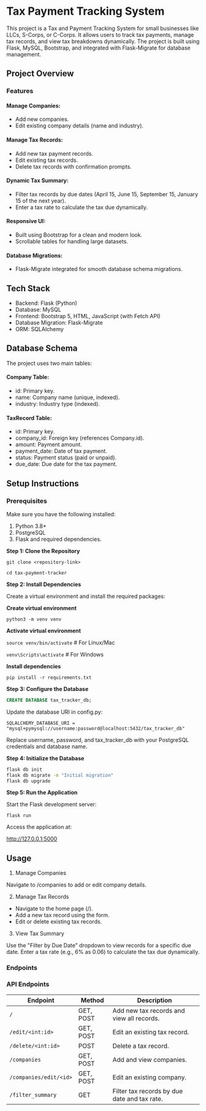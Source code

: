 # **Tax Payment Tracking System**


This project is a Tax and Payment Tracking System for small businesses like LLCs, S-Corps, or C-Corps. It allows users 
to track tax payments, manage tax records, and view tax breakdowns dynamically. The project is built using Flask, MySQL,
Bootstrap, and integrated with Flask-Migrate for database management.



## **Project Overview**

### **Features**

#### **Manage Companies:**

* Add new companies.
* Edit existing company details (name and industry).

#### **Manage Tax Records:**

* Add new tax payment records.
* Edit existing tax records.
* Delete tax records with confirmation prompts.

#### **Dynamic Tax Summary:**

* Filter tax records by due dates (April 15, June 15, September 15, January 15 of the next year).
* Enter a tax rate to calculate the tax due dynamically.

#### **Responsive UI:**

* Built using Bootstrap for a clean and modern look.
* Scrollable tables for handling large datasets.

#### **Database Migrations:**

* Flask-Migrate integrated for smooth database schema migrations.


## **Tech Stack**

* Backend: Flask (Python)
* Database: MySQL
* Frontend: Bootstrap 5, HTML, JavaScript (with Fetch API)
* Database Migration: Flask-Migrate
* ORM: SQLAlchemy



## **Database Schema**

The project uses two main tables:

#### **Company Table:**

* id: Primary key.
* name: Company name (unique, indexed).
* industry: Industry type (indexed).

#### **TaxRecord Table:**

* id: Primary key.
* company_id: Foreign key (references Company.id).
* amount: Payment amount.
* payment_date: Date of tax payment.
* status: Payment status (paid or unpaid).
* due_date: Due date for the tax payment.


## **Setup Instructions**

### **Prerequisites**

Make sure you have the following installed:

1. Python 3.8+
2. PostgreSQL
3. Flask and required dependencies.

**Step 1: Clone the Repository**

`git clone <repository-link>`

`cd tax-payment-tracker`


**Step 2: Install Dependencies**


Create a virtual environment and install the required packages:

**Create virtual environment**

`python3 -m venv venv`

**Activate virtual environment**

`source venv/bin/activate`  # For Linux/Mac

`venv\Scripts\activate`     # For Windows

**Install dependencies**

`pip install -r requirements.txt`


**Step 3: Configure the Database**

```sql
CREATE DATABASE tax_tracker_db;
```

Update the database URI in config.py:

`SQLALCHEMY_DATABASE_URI = "mysql+pymysql://username:password@localhost:5432/tax_tracker_db"`

Replace username, password, and tax_tracker_db with your PostgreSQL credentials and database name.


**Step 4: Initialize the Database**

```bash
flask db init
flask db migrate -m "Initial migration"
flask db upgrade
```



**Step 5: Run the Application**

Start the Flask development server:

`flask run`


Access the application at:

http://127.0.0.1:5000

## **Usage**

1. Manage Companies

Navigate to /companies to add or edit company details.

2. Manage Tax Records

* Navigate to the home page (/).
* Add a new tax record using the form.
* Edit or delete existing tax records.

3. View Tax Summary

Use the "Filter by Due Date" dropdown to view records for a specific due date.
Enter a tax rate (e.g., 6% as 0.06) to calculate the tax due dynamically.





### **Endpoints**

### **API Endpoints**

| **Endpoint**            | **Method** | **Description**                               |
|--------------------------|------------|-----------------------------------------------|
| `/`                     | GET, POST  | Add new tax records and view all records.     |
| `/edit/<int:id>`        | GET, POST  | Edit an existing tax record.                  |
| `/delete/<int:id>`      | POST       | Delete a tax record.                          |
| `/companies`            | GET, POST  | Add and view companies.                       |
| `/companies/edit/<id>`  | GET, POST  | Edit an existing company.                     |
| `/filter_summary`       | GET        | Filter tax records by due date and tax rate.  |


